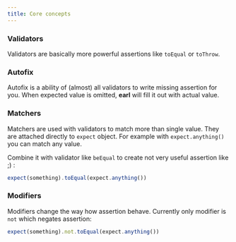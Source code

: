 ```yaml
---
title: Core concepts
---
```


### Validators

Validators are basically more powerful assertions like `toEqual` or `toThrow`.

### Autofix

Autofix is a ability of (almost) all validators to write missing assertion for
you. When expected value is omitted, **earl** will fill it out with actual
value.

### Matchers

Matchers are used with validators to match more than single value. They are
attached directly to `expect` object. For example with `expect.anything()` you
can match any value.

Combine it with validator like `beEqual` to create not very useful assertion
like ;) :

```typescript
expect(something).toEqual(expect.anything())
```

### Modifiers

Modifiers change the way how assertion behave. Currently only modifier is `not`
which negates assertion:

```typescript
expect(something).not.toEqual(expect.anything())
```
